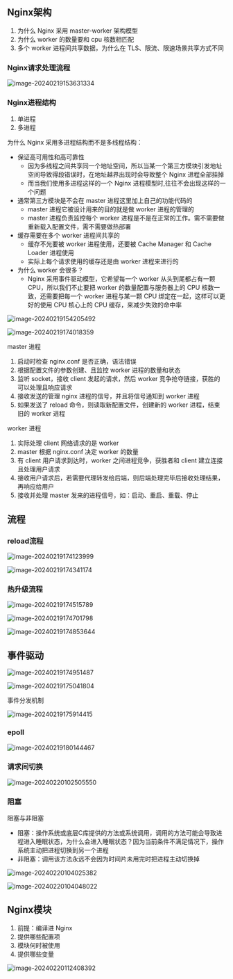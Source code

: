 ## Nginx架构

1. 为什么 Nginx 采用 master-worker 架构模型
2. 为什么 worker 的数量要和 cpu 核数相匹配
3. 多个 worker 进程间共享数据，为什么在 TLS、限流、限速场景共享方式不同

### Nginx请求处理流程

![image-20240219153631334](https://gitee.com/lilyn/pic/raw/master/md-img/image-20240219153631334.png)

### Nginx进程结构

1. 单进程
2. 多进程

为什么 Nginx 采用多进程结构而不是多线程结构：

- 保证高可用性和高可靠性
  - 因为多线程之间共享同一个地址空间，所以当某一个第三方模块引发地址空间导致得段错误时，在地址越界出现时会导致整个 Nginx 进程全部挂掉
  - 而当我们使用多进程这样的一个 Nginx 进程模型时,往往不会出现这样的一个问题
- 通常第三方模块是不会在 master 进程这里加上自己的功能代码的
  - master 进程它被设计用来的目的就是做 worker 进程的管理的
  - master 进程负责监控每个 worker 进程是不是在正常的工作。需不需要做重新载入配置文件，需不需要做热部署
- 缓存需要在多个 worker 进程间共享的
  - 缓存不光要被 worker 进程使用，还要被 Cache Manager 和 Cache Loader 进程使用
  - 实际上每个请求使用的缓存还是由 worker 进程来进行的
- 为什么 worker 会很多？
  - Nginx 采用事件驱动模型，它希望每一个 worker 从头到尾都占有一颗 CPU，所以我们不止要把 worker 的数量配置与服务器上的 CPU 核数一致，还需要把每一个 worker 进程与某一颗 CPU 绑定在一起，这样可以更好的使用 CPU 核心上的 CPU 缓存，来减少失效的命中率

![image-20240219154205492](https://gitee.com/lilyn/pic/raw/master/md-img/image-20240219154205492.png)



![image-20240219174018359](https://gitee.com/lilyn/pic/raw/master/md-img/image-20240219174018359.png)

master 进程

1. 启动时检查 nginx.conf 是否正确，语法错误
2. 根据配置文件的参数创建、且监控 worker 进程的数量和状态
3. 监听 socket，接收 client 发起的请求，然后 worker 竞争抢夺链接，获胜的可以处理且响应请求
4. 接收发送的管理 nginx 进程的信号，并且将信号通知到 worker 进程
5. 如果发送了 reload 命令，则读取新配置文件，创建新的 worker 进程，结束旧的 worker 进程

worker 进程

1. 实际处理 client 网络请求的是 worker
1. master 根据 nginx.conf 决定 worker 的数量
1. 有 client 用户请求到达时，worker 之间进程竞争，获胜者和 client 建立连接且处理用户请求
1. 接收用户请求后，若需要代理转发给后端，则后端处理完毕后接收处理结果，再响应给用户
1. 接收并处理 master 发来的进程信号，如：启动、重启、重载、停止

## 流程

### reload流程

![image-20240219174123999](https://gitee.com/lilyn/pic/raw/master/md-img/image-20240219174123999.png)

![image-20240219174341174](https://gitee.com/lilyn/pic/raw/master/md-img/image-20240219174341174.png)

### 热升级流程

![image-20240219174515789](https://gitee.com/lilyn/pic/raw/master/md-img/image-20240219174515789.png)

![image-20240219174701798](https://gitee.com/lilyn/pic/raw/master/md-img/image-20240219174701798.png)

![image-20240219174853644](https://gitee.com/lilyn/pic/raw/master/md-img/image-20240219174853644.png)

## 事件驱动

![image-20240219174951487](https://gitee.com/lilyn/pic/raw/master/md-img/image-20240219174951487.png)

![image-20240219175041804](https://gitee.com/lilyn/pic/raw/master/md-img/image-20240219175041804.png)

事件分发机制

![image-20240219175914415](https://gitee.com/lilyn/pic/raw/master/md-img/image-20240219175914415.png)

### epoll

![image-20240219180144467](https://gitee.com/lilyn/pic/raw/master/md-img/image-20240219180144467.png)

### 请求间切换

![image-20240220102505550](https://gitee.com/lilyn/pic/raw/master/md-img/image-20240220102505550.png)

### 阻塞

阻塞与非阻塞

- 阻塞：操作系统或底层C库提供的方法或系统调用，调用的方法可能会导致进程进入睡眠状态，为什么会进入睡眠状态？因为当前条件不满足情况下，操作系统主动把进程切换到另一个进程
- 非阻塞：调用该方法永远不会因为时间片未用完时把进程主动切换掉

![image-20240220104025382](https://gitee.com/lilyn/pic/raw/master/md-img/image-20240220104025382.png)

![image-20240220104048022](https://gitee.com/lilyn/pic/raw/master/md-img/image-20240220104048022.png)

## Nginx模块

1. 前提：编译进 Nginx
2. 提供哪些配置项
3. 模块何时被使用
4. 提供哪些变量

![image-20240220112408392](https://gitee.com/lilyn/pic/raw/master/md-img/image-20240220112408392.png)